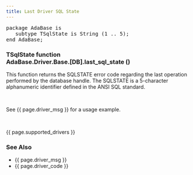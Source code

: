 ```yaml
---
title: Last Driver SQL State
---
```


<div class="leftside">
<pre class="code">
package AdaBase is
   subtype TSqlState is String (1 .. 5);
end AdaBase;
</pre>
<h3>TSqlState function<br/>
AdaBase.Driver.Base.[DB].last_sql_state ()</h3>
<p>This function returns the SQLSTATE error code regarding the last
operation performed by the database handle.  The SQLSTATE is a
5-character alphanumeric identifier defined in the ANSI SQL standard.</p>
<br/>
<p class="caption">See {{ page.driver_msg }} for a usage example.</p>
<br/>
<p>{{ page.supported_drivers }}</p>
</div>
<div class="sidenav">
  <h3>See Also</h3>
  <ul>
    <li>{{ page.driver_msg }}</li>
    <li>{{ page.driver_code }}</li>
  </ul>
</div>

